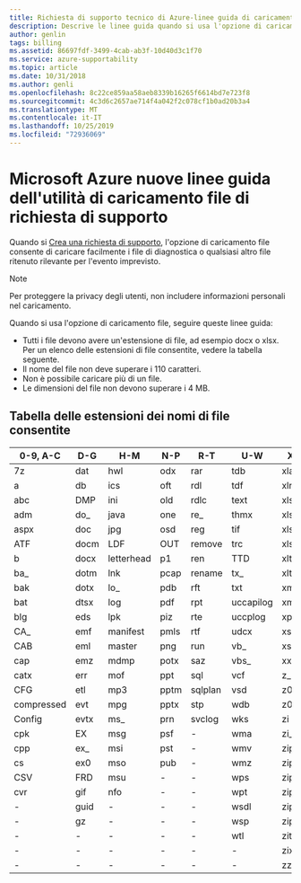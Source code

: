 ```yaml
---
title: Richiesta di supporto tecnico di Azure-linee guida di caricamento file
description: Descrive le linee guida quando si usa l'opzione di caricamento file richiesta di supporto Microsoft Azure
author: genlin
tags: billing
ms.assetid: 86697fdf-3499-4cab-ab3f-10d40d3c1f70
ms.service: azure-supportability
ms.topic: article
ms.date: 10/31/2018
ms.author: genli
ms.openlocfilehash: 8c22ce859aa58aeb8339b16265f6614bd7e723f8
ms.sourcegitcommit: 4c3d6c2657ae714f4a042f2c078cf1b0ad20b3a4
ms.translationtype: MT
ms.contentlocale: it-IT
ms.lasthandoff: 10/25/2019
ms.locfileid: "72936069"
---
```

# <a name="microsoft-azure-new-support-request-file-upload-utility-guidelines"></a>Microsoft Azure nuove linee guida dell'utilità di caricamento file di richiesta di supporto
Quando si [Crea una richiesta di supporto](https://portal.azure.com/#create/Microsoft.Support), l'opzione di caricamento file consente di caricare facilmente i file di diagnostica o qualsiasi altro file ritenuto rilevante per l'evento imprevisto.  

> [!NOTE]
> Per proteggere la privacy degli utenti, non includere informazioni personali nel caricamento.
>
>

Quando si usa l'opzione di caricamento file, seguire queste linee guida:

* Tutti i file devono avere un'estensione di file, ad esempio docx o xlsx. Per un elenco delle estensioni di file consentite, vedere la tabella seguente.
* Il nome del file non deve superare i 110 caratteri.
* Non è possibile caricare più di un file.
* Le dimensioni del file non devono superare i 4 MB.

## <a name="table-of-the-allowed-file-name-extensions"></a>Tabella delle estensioni dei nomi di file consentite
| 0-9, A-C    | D-G   | H-M         | N-P   | R-T      | U-W        | X-Z     |
|-------------|-------|-------------|-------|----------|------------|---------|
| 7z         | dat  | hwl        | odx  | rar     | tdb       | xlam   |
| a          | db   | ics        | oft  | rdl     | tdf       | xlr    |
| abc        | DMP  | ini        | old  | rdlc    | text      | xls    |
| adm        | do_  | java       | one  | re_     | thmx      | xlsb   |
| aspx       | doc  | jpg        | osd  | reg     | tif       | xlsm   |
| ATF        | docm | LDF        | OUT  | remove  | trc       | xlsx   |
| b          | docx | letterhead | p1   | ren     | TTD       | xlt    |
| ba_        | dotm | lnk        | pcap | rename  | tx_       | xltx   |
| bak        | dotx | lo_        | pdb  | rft     | txt       | xml    |
| bat        | dtsx | log        | pdf  | rpt     | uccapilog | xmla   |
| blg        | eds  | lpk        | piz  | rte     | uccplog   | xps    |
| CA_        | emf  | manifest   | pmls | rtf     | udcx      | xsd    |
| CAB        | eml  | master     | png  | run     | vb_       | xsn    |
| cap        | emz  | mdmp       | potx | saz     | vbs_      | xxx    |
| catx       | err  | mof        | ppt  | sql     | vcf       | z_     |
| CFG        | etl  | mp3        | pptm | sqlplan | vsd       | z01    |
| compressed | evt  | mpg        | pptx | stp     | wdb       | z02    |
| Config     | evtx | ms_        | prn  | svclog  | wks       | zi     |
| cpk        | EX   | msg        | psf  |   -       | wma       | zi_    |
| cpp        | ex_  | msi        | pst  |  -        | wmv       | zip    |
| cs         | ex0  | mso        | pub  | -         | wmz       | zip_   |
| CSV        | FRD  | msu        | -      |-          | wps       | zipp   |
| cvr        | gif  | nfo        | -      |-          | wpt       | zipped |
| -            | guid | -            | -      | -         | wsdl      | zippy  |
| -            | gz   | -            | -      | -         | wsp       | zipx   |
| -            | -      | -            | -      | -         | wtl       | zit    |
| -            | -      | -            | -      | -         |     -       | zix    |
| -            | -      | -            | -      | -         |  -          | zzz    |
